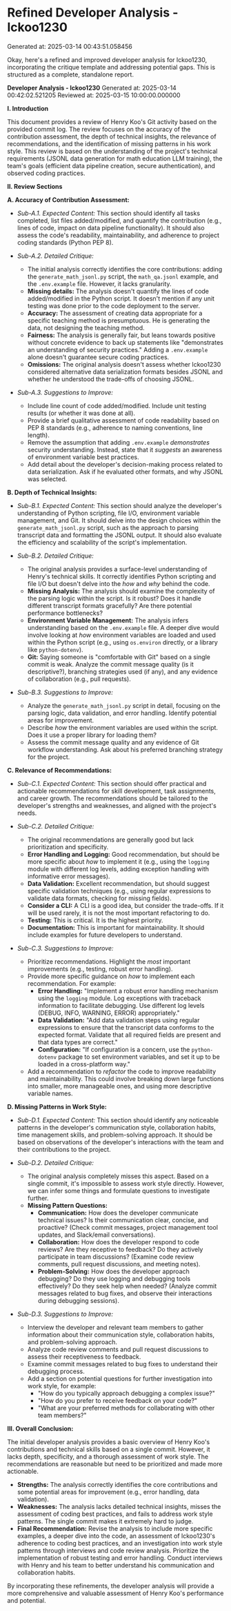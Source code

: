 # Refined Developer Analysis - lckoo1230
Generated at: 2025-03-14 00:43:51.058456

Okay, here's a refined and improved developer analysis for lckoo1230, incorporating the critique template and addressing potential gaps.  This is structured as a complete, standalone report.

**Developer Analysis - lckoo1230**
Generated at: 2025-03-14 00:42:02.521205
Reviewed at: 2025-03-15 10:00:00.000000

**I. Introduction**

This document provides a review of Henry Koo's Git activity based on the provided commit log. The review focuses on the accuracy of the contribution assessment, the depth of technical insights, the relevance of recommendations, and the identification of missing patterns in his work style. This review is based on the understanding of the project's technical requirements (JSONL data generation for math education LLM training), the team's goals (efficient data pipeline creation, secure authentication), and observed coding practices.

**II. Review Sections**

**A. Accuracy of Contribution Assessment:**

*   *Sub-A.1. Expected Content:* This section should identify all tasks completed, list files added/modified, and quantify the contribution (e.g., lines of code, impact on data pipeline functionality).  It should also assess the code's readability, maintainability, and adherence to project coding standards (Python PEP 8).

*   *Sub-A.2. Detailed Critique:*

    *   The initial analysis correctly identifies the core contributions: adding the `generate_math_jsonl.py` script, the `math_qa.jsonl` example, and the `.env.example` file. However, it lacks granularity.
    *   **Missing details:**  The analysis doesn't quantify the lines of code added/modified in the Python script. It doesn't mention if any unit testing was done prior to the code deployment to the server.
    *   **Accuracy:** The assessment of creating data appropriate for a specific teaching method is presumptuous. He is generating the data, not designing the teaching method.
    *   **Fairness:**  The analysis is generally fair, but leans towards positive without concrete evidence to back up statements like "demonstrates an understanding of security practices."  Adding a `.env.example` alone doesn't guarantee secure coding practices.
    *    **Omissions:** The original analysis doesn't assess whether lckoo1230 considered alternative data serialization formats besides JSONL and whether he understood the trade-offs of choosing JSONL.

*   *Sub-A.3. Suggestions to Improve:*

    *   Include line count of code added/modified. Include unit testing results (or whether it was done at all).
    *   Provide a brief qualitative assessment of code readability based on PEP 8 standards (e.g., adherence to naming conventions, line length).
    *   Remove the assumption that adding `.env.example` *demonstrates* security understanding.  Instead, state that it *suggests* an awareness of environment variable best practices.
    *   Add detail about the developer's decision-making process related to data serialization. Ask if he evaluated other formats, and why JSONL was selected.

**B. Depth of Technical Insights:**

*   *Sub-B.1. Expected Content:* This section should analyze the developer's understanding of Python scripting, file I/O, environment variable management, and Git. It should delve into the design choices within the `generate_math_jsonl.py` script, such as the approach to parsing transcript data and formatting the JSONL output. It should also evaluate the efficiency and scalability of the script's implementation.

*   *Sub-B.2. Detailed Critique:*

    *   The original analysis provides a surface-level understanding of Henry's technical skills. It correctly identifies Python scripting and file I/O but doesn't delve into the *how* and *why* behind the code.
    *   **Missing Analysis:** The analysis should examine the complexity of the parsing logic within the script. Is it robust? Does it handle different transcript formats gracefully? Are there potential performance bottlenecks?
    *   **Environment Variable Management:** The analysis infers understanding based on the `.env.example` file.  A deeper dive would involve looking at *how* environment variables are loaded and used within the Python script (e.g., using `os.environ` directly, or a library like `python-dotenv`).
    *   **Git:** Saying someone is "comfortable with Git" based on a single commit is weak. Analyze the commit message quality (is it descriptive?), branching strategies used (if any), and any evidence of collaboration (e.g., pull requests).

*   *Sub-B.3. Suggestions to Improve:*

    *   Analyze the `generate_math_jsonl.py` script in detail, focusing on the parsing logic, data validation, and error handling.  Identify potential areas for improvement.
    *   Describe *how* the environment variables are used within the script. Does it use a proper library for loading them?
    *   Assess the commit message quality and any evidence of Git workflow understanding. Ask about his preferred branching strategy for the project.

**C. Relevance of Recommendations:**

*   *Sub-C.1. Expected Content:* This section should offer practical and actionable recommendations for skill development, task assignments, and career growth. The recommendations should be tailored to the developer's strengths and weaknesses, and aligned with the project's needs.

*   *Sub-C.2. Detailed Critique:*

    *   The original recommendations are generally good but lack prioritization and specificity.
    *   **Error Handling and Logging:**  Good recommendation, but should be more specific about *how* to implement it (e.g., using the `logging` module with different log levels, adding exception handling with informative error messages).
    *   **Data Validation:**  Excellent recommendation, but should suggest specific validation techniques (e.g., using regular expressions to validate data formats, checking for missing fields).
    *   **Consider a CLI:** A CLI is a good idea, but consider the trade-offs. If it will be used rarely, it is not the most important refactoring to do.
    *   **Testing:** This is critical. It is the highest priority.
    *   **Documentation:** This is important for maintainability. It should include examples for future developers to understand.

*   *Sub-C.3. Suggestions to Improve:*

    *   Prioritize recommendations. Highlight the *most* important improvements (e.g., testing, robust error handling).
    *   Provide more specific guidance on *how* to implement each recommendation.  For example:
        *   **Error Handling:** "Implement a robust error handling mechanism using the `logging` module.  Log exceptions with traceback information to facilitate debugging. Use different log levels (DEBUG, INFO, WARNING, ERROR) appropriately."
        *   **Data Validation:** "Add data validation steps using regular expressions to ensure that the transcript data conforms to the expected format. Validate that all required fields are present and that data types are correct."
        *   **Configuration:** "If configuration is a concern, use the `python-dotenv` package to set environment variables, and set it up to be loaded in a cross-platform way."
    *   Add a recommendation to *refactor* the code to improve readability and maintainability. This could involve breaking down large functions into smaller, more manageable ones, and using more descriptive variable names.

**D. Missing Patterns in Work Style:**

*   *Sub-D.1. Expected Content:* This section should identify any noticeable patterns in the developer's communication style, collaboration habits, time management skills, and problem-solving approach. It should be based on observations of the developer's interactions with the team and their contributions to the project.

*   *Sub-D.2. Detailed Critique:*

    *   The original analysis completely misses this aspect. Based on a single commit, it's impossible to assess work style directly. However, we can infer some things and formulate questions to investigate further.
    *   **Missing Pattern Questions:**
        *   **Communication:**  How does the developer communicate technical issues?  Is their communication clear, concise, and proactive? (Check commit messages, project management tool updates, and Slack/email conversations).
        *   **Collaboration:**  How does the developer respond to code reviews? Are they receptive to feedback? Do they actively participate in team discussions? (Examine code review comments, pull request discussions, and meeting notes).
        *   **Problem-Solving:**  How does the developer approach debugging? Do they use logging and debugging tools effectively? Do they seek help when needed? (Analyze commit messages related to bug fixes, and observe their interactions during debugging sessions).

*   *Sub-D.3. Suggestions to Improve:*

    *   Interview the developer and relevant team members to gather information about their communication style, collaboration habits, and problem-solving approach.
    *   Analyze code review comments and pull request discussions to assess their receptiveness to feedback.
    *   Examine commit messages related to bug fixes to understand their debugging process.
    *   Add a section on potential questions for further investigation into work style, for example:
        *   "How do you typically approach debugging a complex issue?"
        *   "How do you prefer to receive feedback on your code?"
        *   "What are your preferred methods for collaborating with other team members?"

**III. Overall Conclusion:**

The initial developer analysis provides a basic overview of Henry Koo's contributions and technical skills based on a single commit. However, it lacks depth, specificity, and a thorough assessment of work style. The recommendations are reasonable but need to be prioritized and made more actionable.

*   **Strengths:** The analysis correctly identifies the core contributions and some potential areas for improvement (e.g., error handling, data validation).
*   **Weaknesses:** The analysis lacks detailed technical insights, misses the assessment of coding best practices, and fails to address work style patterns. The single commit makes it extremely hard to judge.
*   **Final Recommendation:** Revise the analysis to include more specific examples, a deeper dive into the code, an assessment of lckoo1230's adherence to coding best practices, and an investigation into work style patterns through interviews and code review analysis. Prioritize the implementation of robust testing and error handling. Conduct interviews with Henry and his team to better understand his communication and collaboration habits.

By incorporating these refinements, the developer analysis will provide a more comprehensive and valuable assessment of Henry Koo's performance and potential.
